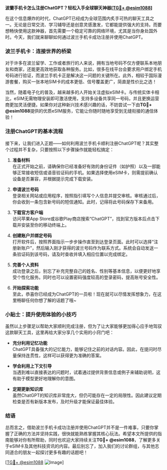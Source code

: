 **波蘭手机卡怎么注册ChatGPT？轻松入手全球聊天神器[[TG💪+ @esim1088](https://t.me/s/esim1088)]**

在这个信息爆炸的时代，ChatGPT已经成为全球范围内炙手可热的聊天工具之一。无论是日常交流、学习辅导还是创意灵感激发，它都能提供强大的支持。而要想畅快使用这款神器，首先需要一个稳定可靠的网络环境，尤其是当你身处国外时。今天，我们就来聊聊如何通过波兰手机卡成功注册并使用ChatGPT。

### 波兰手机卡：连接世界的桥梁

对于许多在波兰留学、工作或者旅行的人来说，拥有当地号码不仅方便联系本地朋友和商家，还能更高效地获取各种服务。比如，很多在线平台会要求用户绑定手机号码进行验证，而波兰手机卡正是解决这一问题的关键所在。此外，相较于国际漫游套餐，购买一张本地SIM卡的成本更低、信号覆盖更广，简直是性价比之选！

当然，随着电子化的普及，越来越多的人开始关注虚拟eSIM卡。与传统实体卡相比，eSIM无需物理安装即可激活使用，支持多设备共享同一号码，并且更换运营商更加灵活便捷。如果你对这种新兴技术感兴趣的话，不妨尝试一下由**TG💪+ @esim1088**提供的优质eSIM服务，它能让你随时随地享受到无缝衔接的通信体验！

### 注册ChatGPT的基本流程

接下来，让我们进入正题——如何利用波兰手机卡顺利注册ChatGPT呢？其实整个过程并不复杂，只要按照以下步骤操作就能轻松搞定：

1. **准备材料**  
   在正式开始之前，请确保你已经准备好有效的身份证件（如护照）以及一部能够正常接收短信或语音验证码的手机。如果选择使用eSIM卡，则需提前确认设备是否兼容，并根据提示完成下载安装。

2. **申请波兰号码**  
   登录相关网站或应用程序，按照指引填写个人信息并提交审核。审核通过后，你会收到一条包含新号码的短信通知。此时，记得将此号码保存下来备用。

3. **下载官方客户端**  
   访问苹果App Store或谷歌Play商店搜索“ChatGPT”，找到官方版本后点击下载并安装至你的移动终端上。

4. **创建账户并绑定号码**  
   打开软件后，按照界面指示一步步操作直至到达登录页面。此时可以选择“注册新账户”，然后输入刚才获得的波兰号码作为联系方式。系统会自动发送一条验证码到该号码，请及时查收并填入相应位置以完成绑定。

5. **完善个人资料**  
   成功登录之后，别忘了补充完整自己的姓名、性别等基本信息，以便更好地享受个性化服务。同时也可以设置密码强度较高的登录密码，提高账号安全性。

6. **开始探索功能**  
   至此，恭喜你已经成为ChatGPT的一员啦！现在就可以尽情发挥想象力，在这里畅聊任何你想了解的话题了哦~

### 小贴士：提升使用体验的小技巧

虽然以上步骤足以帮助大家顺利完成注册，但为了让大家能够更加得心应手地驾驭这款聊天工具，这里再给大家分享几个实用的小窍门吧：

- **充分利用记忆功能**  
  ChatGPT具备强大的记忆能力，能够记住之前的对话内容。因此，在提问时尽量保持连贯性，这样可以获得更为准确的答案。
  
- **学会利用上下文引导**  
  当遇到难以直接表达的问题时，试着通过提供背景信息或例子来辅助说明，这有助于模型更好地理解你的意图。

- **定期更新知识库**  
  虽然ChatGPT的知识库非常庞大，但仍可能存在一定的局限性。因此建议定期检查是否有新版本发布，及时升级才能保证最佳体验。

### 结语

总而言之，借助波兰手机卡成功注册并使用ChatGPT并不是一件难事，只要你掌握了正确的方法并坚持实践，很快就能熟练掌握其核心玩法。希望本文所提供的指南能够对你有所帮助，同时也欢迎大家持续关注**TG💪+ @esim1088**，了解更多关于eSIM卡及其他科技资讯的内容。最后别忘了，加入我们的讨论群组，与其他志同道合的朋友一起探讨更多有趣的话题吧！

[[TG💪+ @esim1088](https://t.me/s/esim1088) ![Image](https://i.postimg.cc/4NQfJmqS/Snipaste-2025-05-13-00-14-12.png)]